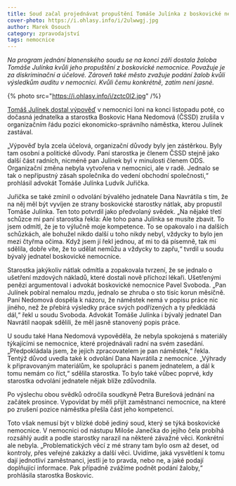 ```yaml
---
title: Soud začal projednávat propuštění Tomáše Julínka z boskovické nemocnice
cover-photo: https://i.ohlasy.info/i/2ulwwgj.jpg
author: Marek Osouch
category: zpravodajství
tags: nemocnice
---
```


*Na program jednání blanenského soudu se na konci září dostala žaloba Tomáše Julínka kvůli jeho propuštění z boskovické nemocnice. Považuje je za diskriminační a účelové. Zároveň také město zvažuje podání žalob kvůli výsledkům auditu v nemocnici. Kvůli čemu konkrétně, zatím není jasné.*

{% photo src="https://i.ohlasy.info/i/zctc0l2.jpg" /%}

[Tomáš Julínek dostal výpověď](http://ohlasy.info/clanky/2015/12/julinek-odvolan.html) v nemocnici loni na konci listopadu poté, co dočasná jednatelka a starostka Boskovic Hana Nedomová (ČSSD) zrušila v organizačním řádu pozici ekonomicko-správního náměstka, kterou Julínek zastával.

„Výpověď byla zcela účelová, organizační důvody byly jen zástěrkou. Byly tam osobní a politické důvody. Paní starostka je členem ČSSD stejně jako další část radních, nicméně pan Julínek byl v minulosti členem ODS. Organizační změna nebyla vytvořena v nemocnici, ale v radě. Jednalo se tak o nepřípustný zásah společníka do vedení obchodní společnosti,“ prohlásil advokát Tomáše Julínka Ludvík Juřička.

Juřička se také zmínil o odvolání bývalého jednatele Dana Navrátila s tím, že na něj měl být vyvíjen ze strany boskovické starostky nátlak, aby propustil Tomáše Julínka. Ten toto potvrdil jako předvolaný svědek. „Na nějaké třetí schůzce mi paní starostka řekla: Ale toho pana Julínka se musíte zbavit. To jsem odmítl, že je to výlučně moje kompetence. To se opakovalo i na dalších schůzkách, ale bohužel nikdo další u toho nikdy nebyl, vždycky to bylo jen mezi čtyřma očima. Když jsem jí řekl jednou, ať mi to dá písemně, tak mi sdělila, dobře víte, že to udělat nemůžu a vždycky to zapřu,“ tvrdil u soudu bývalý jednatel boskovické nemocnice.

Starostka jakýkoliv nátlak odmítla a zopakovala tvrzení, že se jednalo o ušetření mzdových nákladů, které dostali nově příchozí lékaři. Ušetřenými penězi argumentoval i advokát boskovické nemocnice Pavel Svoboda. „Pan Julínek pobíral nemalou mzdu, jednalo se zhruba o sto tisíc korun měsíčně. Paní Nedomová dospěla k názoru, že náměstek nemá v popisu práce nic jiného, než že přebírá výsledky práce svých podřízených a ty předkládá dál,“ řekl u soudu Svoboda. Advokát Tomáše Julínka i bývalý jednatel Dan Navrátil naopak sdělili, že měl jasně stanovený popis práce.

U soudu také Hana Nedomová vypověděla, že nebyla spokojená s materiály týkajícími se nemocnice, které projednávali radní na svém zasedání. „Předpokládala jsem, že jejich zpracovatelem je pan náměstek,“ řekla. Tentýž důvod uvedla také k odvolání Dana Navrátila z nemocnice. „Výhrady k připravovaným materiálům, ke spolupráci s panem jednatelem, a dál k tomu nemám co říct,“ sdělila starostka. To bylo také vůbec poprvé, kdy starostka odvolání jednatele nějak blíže zdůvodnila.

Po výslechu obou svědků odročila soudkyně Petra Burešová jednání na začátek prosince. Vypovídat by měli přijít zaměstnanci nemocnice, na které po zrušení pozice náměstka přešla část jeho kompetencí.

Toto však nemusí být v blízké době jediný soud, který se týká boskovické nemocnice. V nemocnici od nástupu Miloše Janečka do jejího čela probíhá rozsáhlý audit a podle starostky narazil na některé závažné věci. Konkrétní ale nebyla. „Problematických věcí z mé strany tam bylo osm až deset, od kontroly, přes veřejné zakázky a další věci. Uvidíme, jaká vysvětlení k tomu dají jednotliví zaměstnanci, jestli je to pravda, nebo ne, a jaké podají doplňující informace. Pak případně zvážíme podnět podání žaloby,“ prohlásila starostka Boskovic.
